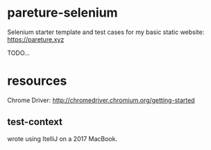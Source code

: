 # pareture-selenium
Selenium starter template and test cases for my basic static website: https://pareture.xyz

TODO...

# resources
Chrome Driver:
http://chromedriver.chromium.org/getting-started

## test-context
wrote using ItelliJ on a 2017 MacBook.
